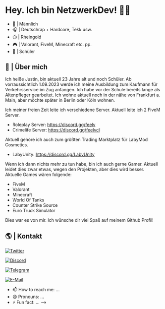 # Hey. Ich bin NetzwerkDev! ✌🏼

- 👤 | Männlich
- 🎧 | Deutschrap + Hardcore, Tekk usw. 
- 📺 | Rheingold
- 🎮 | Valorant, FiveM, Minecraft etc. pp.
- 💼 | Schüler
## 🚀 | Über mich

Ich heiße Justin, bin aktuell 23 Jahre alt und noch Schüler. Ab vorraussichtlich 1.09.2023 werde ich meine Ausbildung zum Kaufmann für Verkehrsservice im Zug anfangen. Ich habe vor der Schule bereits lange als Altenpfleger gearbeitet. Ich wohne aktuell noch in der nähe von Frankfurt a. Main, aber möchte später in Berlin oder Köln wohnen. 

Ich meiner freien Zeit leite ich verschiedene Server. Aktuell leite ich 2 FiveM Server. 

- Roleplay Server: https://discord.gg/feelv
- Crimelife Server: https://discord.gg/feelvcl

Aktuell gehöre ich auch zum größten Trading Marktplatz für LabyMod Cosmetics. 

- LabyUnity: https://discord.gg/LabyUnity

Wenn ich dann nichts mehr zu tun habe, bin ich auch gerne Gamer. Aktuell leidet dies zwar etwas, wegen den Projekten, aber dies wird besser. Aktuelle Games wären folgende:

- FiveM
- Valorant
- Minecraft
- World Of Tanks
- Counter Strike Source
- Euro Truck Simulator

Dies war es von mir. Ich wünsche dir viel Spaß auf meinem Github Profil! 

## 🌎 | Kontakt

[![Twitter](https://img.shields.io/badge/-Twitter-1DA1F2?style=for-the-badge&logo=twitter&logoColor=white)](https://twitter.com/netzwerkdev/)

[![Discord](https://img.shields.io/badge/-Discord-7289DA?style=for-the-badge&logo=discord&logoColor=white)](https://discord.gg/netzwerkdev/)

[![Telegram](https://img.shields.io/badge/-Telegram-0088CC?style=for-the-badge&logo=telegram&logoColor=white)](https://telegram.com/netzwerkdev/)

[![E-Mail](https://img.shields.io/badge/-Email-D14836?style=for-the-badge&logo=gmail&logoColor=white)](mailto:kontakt@netzwerkdev.eu)



- 📫 How to reach me: ...
- 😄 Pronouns: ...
- ⚡ Fun fact: ...
-->
